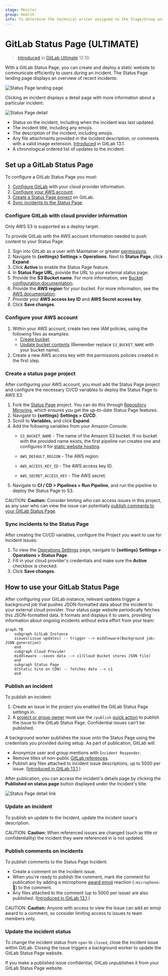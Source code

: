 ```yaml
---
stage: Monitor
group: Health
info: To determine the technical writer assigned to the Stage/Group associated with this page, see https://about.gitlab.com/handbook/engineering/ux/technical-writing/#designated-technical-writers
---
```


# GitLab Status Page **(ULTIMATE)**

> [Introduced](https://gitlab.com/groups/gitlab-org/-/epics/2479) in [GitLab Ultimate](https://about.gitlab.com/pricing/) 12.10.

With a GitLab Status Page, you can create and deploy a static website to communicate
efficiently to users during an incident. The Status Page landing page displays an
overview of recent incidents:

![Status Page landing page](./img/status_page_incidents_v12_10.png)

Clicking an incident displays a detail page with more information about a particular incident:

![Status Page detail](./img/status_page_detail_v12_10.png)

- Status on the incident, including when the incident was last updated.
- The incident title, including any emojis.
- The description of the incident, including emojis.
- Any file attachments provided in the incident description, or comments with a
  valid image extension. [Introduced](https://gitlab.com/gitlab-org/gitlab/-/issues/205166) in GitLab 13.1.
- A chronological ordered list of updates to the incident.

## Set up a GitLab Status Page

To configure a GitLab Status Page you must:

1. [Configure GitLab](#configure-gitlab-with-cloud-provider-information) with your
   cloud provider information.
1. [Configure your AWS account](#configure-your-aws-account).
1. [Create a Status Page project](#create-a-status-page-project) on GitLab.
1. [Sync incidents to the Status Page](#sync-incidents-to-the-status-page).

### Configure GitLab with cloud provider information

Only AWS S3 is supported as a deploy target.

To provide GitLab with the AWS account information needed to push content to your Status Page:

1. Sign into GitLab as a user with Maintainer or greater [permissions](../../user/permissions.md).
1. Navigate to **{settings}** **Settings > Operations**. Next to **Status Page**,
   click **Expand**.
1. Click **Active** to enable the Status Page feature.
1. In **Status Page URL**, provide the URL to your external status page.
1. Provide the **S3 Bucket name**. For more information, see
   [Bucket configuration documentation](https://docs.aws.amazon.com/AmazonS3/latest/dev/HostingWebsiteOnS3Setup.html).
1. Provide the **AWS region** for your bucket. For more information, see the
   [AWS documentation](https://github.com/aws/aws-sdk-ruby#configuration).
1. Provide your **AWS access key ID** and **AWS Secret access key**.
1. Click **Save changes**.

### Configure your AWS account

1. Within your AWS account, create two new IAM policies, using the following files
   as examples:
    - [Create bucket](https://gitlab.com/gitlab-org/status-page/-/blob/master/deploy/etc/s3_create_policy.json).
    - [Update bucket contents](https://gitlab.com/gitlab-org/status-page/-/blob/master/deploy/etc/s3_update_bucket_policy.json) (Remember replace `S3_BUCKET_NAME` with your bucket name).
1. Create a new AWS access key with the permissions policies created in the first step.

### Create a status page project

After configuring your AWS account, you must add the Status Page project and configure
the necessary CI/CD variables to deploy the Status Page to AWS S3:

1. Fork the [Status Page](https://gitlab.com/gitlab-org/status-page) project.
   You can do this through [Repository Mirroring](https://gitlab.com/gitlab-org/status-page#repository-mirroring),
   which ensures you get the up-to-date Status Page features.
1. Navigate to **{settings}** **Settings > CI/CD**.
1. Scroll to **Variables**, and click **Expand**.
1. Add the following variables from your Amazon Console:
   - `S3_BUCKET_NAME` - The name of the Amazon S3 bucket.
     If no bucket with the provided name exists, the first pipeline run creates
     one and configures it for
     [static website hosting](https://docs.aws.amazon.com/AmazonS3/latest/dev/HostingWebsiteOnS3Setup.html).

   - `AWS_DEFAULT_REGION` - The AWS region.
   - `AWS_ACCESS_KEY_ID` - The AWS access key ID.
   - `AWS_SECRET_ACCESS_KEY` - The AWS secret.
1. Navigate to **CI / CD > Pipelines > Run Pipeline**, and run the pipeline to
   deploy the Status Page to S3.

CAUTION: **Caution:**
Consider limiting who can access issues in this project, as any user who can view
the issue can potentially [publish comments to your GitLab Status Page](#publish-comments-on-incidents).

### Sync incidents to the Status Page

After creating the CI/CD variables, configure the Project you want to use for
Incident issues:

1. To view the [Operations Settings](../../user/project/settings/#operations-settings)
   page, navigate to **{settings}** **Settings > Operations > Status Page**.
1. Fill in your cloud provider's credentials and make sure the **Active** checkbox is checked.
1. Click **Save changes**.

## How to use your GitLab Status Page

After configuring your GitLab instance, relevant updates trigger a background job
that pushes JSON-formatted data about the incident to your external cloud provider.
Your status page website periodically fetches this JSON-formatted data. It formats
and displays it to users, providing information about ongoing incidents without
extra effort from your team:

```mermaid
graph TB
    subgraph GitLab Instance
    issues(issue updates) -- trigger --> middleware(Background job: JSON generation)
    end
    subgraph Cloud Provider
    middleware --saves data --> c1(Cloud Bucket stores JSON file)
    end
    subgraph Status Page
    d(Static Site on CDN) -- fetches data --> c1
    end
```

### Publish an incident

To publish an incident:

1. Create an issue in the project you enabled the GitLab Status Page settings in.
1. A [project or group owner](../../user/permissions.md) must use the
   `/publish` [quick action](../../user/project/quick_actions.md) to publish the
   issue to the GitLab Status Page. Confidential issues can't be published.

A background worker publishes the issue onto the Status Page using the credentials
you provided during setup. As part of publication, GitLab will:

- Anonymize user and group mentions with `Incident Responder`.
- Remove titles of non-public [GitLab references](../../user/markdown.md#special-gitlab-references).
- Publish any files attached to incident issue descriptions, up to 5000 per issue.
  ([Introduced in GitLab 13.1](https://gitlab.com/gitlab-org/gitlab/-/issues/205166).)

After publication, you can access the incident's details page by clicking the
**Published on status page** button displayed under the Incident's title.

![Status Page detail link](./img/status_page_detail_link_v13_1.png)

### Update an incident

To publish an update to the Incident, update the incident issue's description.

CAUTION: **Caution:**
When referenced issues are changed (such as title or confidentiality) the incident
they were referenced in is not updated.

### Publish comments on incidents

To publish comments to the Status Page Incident:

- Create a comment on the incident issue.
- When you're ready to publish the comment, mark the comment for publication by
  adding a microphone [award emoji](../../user/award_emojis.md)
  reaction (`:microphone:` 🎤) to the comment.
- Any files attached to the comment (up to 5000 per issue) are also published.
  ([Introduced in GitLab 13.1](https://gitlab.com/gitlab-org/gitlab/-/issues/205166).)

CAUTION: **Caution:**
Anyone with access to view the Issue can add an emoji award to a comment, so
consider limiting access to issues to team members only.

### Update the incident status

To change the incident status from `open` to `closed`, close the incident issue
within GitLab. Closing the issue triggers a background worker to update the
GitLab Status Page website.

If you make a published issue confidential, GitLab unpublishes it from your
GitLab Status Page website.
